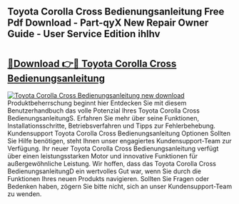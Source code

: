 ## Toyota Corolla Cross Bedienungsanleitung Free Pdf Download - Part-qyX New Repair Owner Guide - User Service Edition ihlhv

# <h2><a href="http://df4i6l.blite.top/?on=Toyota+Corolla+Cross+Bedienungsanleitung">🔗Download 👉🔴 Toyota Corolla Cross Bedienungsanleitung</a></h2>

[![Toyota Corolla Cross Bedienungsanleitung new download](https://i.imgur.com/lujVjoI.png)](http://df4i6l.blite.top/?on=Toyota+Corolla+Cross+Bedienungsanleitung)
Produktbeherrschung beginnt hier Entdecken Sie mit diesem Benutzerhandbuch das volle Potenzial Ihres Toyota Corolla Cross BedienungsanleitungS. Erfahren Sie mehr über seine Funktionen, Installationsschritte, Betriebsverfahren und Tipps zur Fehlerbehebung. Kundensupport Toyota Corolla Cross Bedienungsanleitung Optionen Sollten Sie Hilfe benötigen, steht Ihnen unser engagiertes Kundensupport-Team zur Verfügung. Ihr neuer Toyota Corolla Cross Bedienungsanleitung verfügt über einen leistungsstarken Motor und innovative Funktionen für außergewöhnliche Leistung. Wir hoffen, dass das Toyota Corolla Cross BedienungsanleitungD ein wertvolles Gut war, wenn Sie durch die Funktionen Ihres neuen Produkts navigieren. Sollten Sie Fragen oder Bedenken haben, zögern Sie bitte nicht, sich an unser Kundensupport-Team zu wenden.
